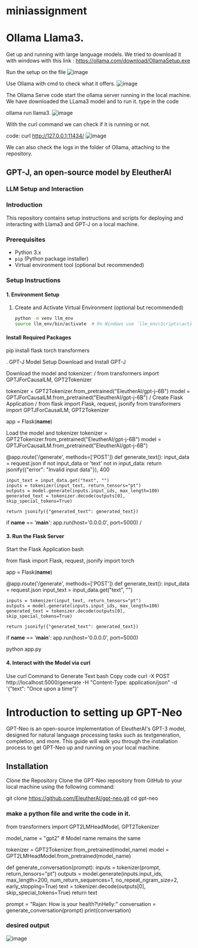 # miniassignment

# Ollama Llama3.
Get up and running with large language models.
We tried to download it with windows with this link : https://ollama.com/download/OllamaSetup.exe

Run the setup on the file
![image](https://github.com/randomrajannu/miniassignment/assets/123664654/a017ef5f-e2cd-4ce6-acd3-72193567ee17)

Use Ollama with cmd to check what it offers.
![image](https://github.com/randomrajannu/miniassignment/assets/123664654/cf9d81bd-2b8f-4710-9eaf-c888d1b871a0)

The Ollama Serve code start the ollama server running in the local machine.
We have downloaded the LLama3 model and to run it. type in the code 

ollama run llama3.
![image](https://github.com/randomrajannu/miniassignment/assets/123664654/59885b94-55ef-4471-9e68-3415d940d012)

With the curl command we can check if it is running or not.

code:
curl http://127.0.0.1:11434/
![image](https://github.com/randomrajannu/miniassignment/assets/123664654/15815697-0637-4de3-927d-47ed3c1f198b)

We can also check the logs in the folder of Ollama, attaching to the repository.


## GPT-J, an open-source model by EleutherAI
### LLM Setup and Interaction

### Introduction
This repository contains setup instructions and scripts for deploying and interacting with Llama3 and GPT-J on a local machine.

### Prerequisites
- Python 3.x
- `pip` (Python package installer)
- Virtual environment tool (optional but recommended)

### Setup Instructions

#### 1. Environment Setup
1. Create and Activate Virtual Environment (optional but recommended)
   ```bash
   python -m venv llm_env
   source llm_env/bin/activate  # On Windows use `llm_env\Scripts\activate`

#### Install Required Packages

pip install flask torch transformers

. GPT-J Model Setup
Download and Install GPT-J

Download the model and tokenizer:
/
from transformers import GPTJForCausalLM, GPT2Tokenizer

tokenizer = GPT2Tokenizer.from_pretrained("EleutherAI/gpt-j-6B")
model = GPTJForCausalLM.from_pretrained("EleutherAI/gpt-j-6B")
/
Create Flask Application
/
from flask import Flask, request, jsonify
from transformers import GPTJForCausalLM, GPT2Tokenizer

app = Flask(__name__)

Load the model and tokenizer
tokenizer = GPT2Tokenizer.from_pretrained("EleutherAI/gpt-j-6B")
model = GPTJForCausalLM.from_pretrained("EleutherAI/gpt-j-6B")

@app.route('/generate', methods=['POST'])
def generate_text():
    input_data = request.json
    if not input_data or 'text' not in input_data:
        return jsonify({"error": "Invalid input data"}), 400

    input_text = input_data.get("text", "")
    inputs = tokenizer(input_text, return_tensors="pt")
    outputs = model.generate(inputs.input_ids, max_length=100)
    generated_text = tokenizer.decode(outputs[0], skip_special_tokens=True)

    return jsonify({"generated_text": generated_text})

if __name__ == '__main__':
    app.run(host='0.0.0.0', port=5000)
  /  
#### 3. Run the Flask Server
Start the Flask Application
bash

from flask import Flask, request, jsonify
import torch

app = Flask(__name__)

@app.route('/generate', methods=['POST'])
def generate_text():
    input_data = request.json
    input_text = input_data.get("text", "")
    
    inputs = tokenizer(input_text, return_tensors="pt")
    outputs = model.generate(inputs.input_ids, max_length=100)
    generated_text = tokenizer.decode(outputs[0], skip_special_tokens=True)

    return jsonify({"generated_text": generated_text})

if __name__ == '__main__':
    app.run(host='0.0.0.0', port=5000)

python app.py

#### 4. Interact with the Model via curl
Use curl Command to Generate Text
bash
Copy code
curl -X POST http://localhost:5000/generate -H "Content-Type: application/json" -d '{"text": "Once upon a time"}'



# Introduction to setting up GPT-Neo

GPT-Neo is an open-source implementation of EleutherAI's GPT-3 model, designed for natural language processing tasks such as textgeneration, completion, and more. This guide will walk you through the installation process to get GPT-Neo up and running on your local machine.



## Installation
Clone the Repository
Clone the GPT-Neo repository from GitHub to your local machine using the following command:

git clone https://github.com/EleutherAI/gpt-neo.git
cd gpt-neo

### make a python file and write the code in it.

from transformers import GPT2LMHeadModel, GPT2Tokenizer

model_name = "gpt2"  # Model name remains the same

tokenizer = GPT2Tokenizer.from_pretrained(model_name)
model = GPT2LMHeadModel.from_pretrained(model_name)

def generate_conversation(prompt):
    inputs = tokenizer(prompt, return_tensors="pt")
    outputs = model.generate(inputs.input_ids, max_length=200, num_return_sequences=1, no_repeat_ngram_size=2, early_stopping=True)
    text = tokenizer.decode(outputs[0], skip_special_tokens=True)
    return text

prompt = "Rajan: How is your health?\nHelly:"
conversation = generate_conversation(prompt)
print(conversation)

### desired output

![image](https://github.com/randomrajannu/miniassignment/assets/123664654/174bdfc1-633e-46ee-b196-f0e2d93bec87)




